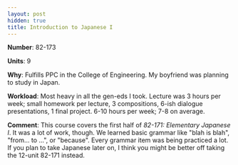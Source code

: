 ```yaml
---
layout: post
hidden: true
title: Introduction to Japanese I
---
```

**Number**: 82-173

**Units**: 9

**Why**: Fulfills PPC in the College of Engineering. My boyfriend was planning to study in Japan.

**Workload**: Most heavy in all the gen-eds I took. Lecture was 3 hours per week; small homework per lecture, 3 compositions, 6-ish dialogue presentations, 1 final project. 6-10 hours per week; 7-8 on average.

**Comment**: This course covers the first half of *82-171: Elementary Japanese I*. It was a lot of work, though. We learned basic grammar like "blah is blah", "from... to ...", or "because". Every grammar item was being practiced a lot. If you plan to take Japanese later on, I think you might be better off taking the 12-unit 82-171 instead.
